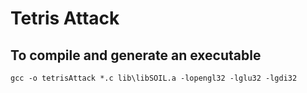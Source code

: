 # Tetris Attack

## To compile and generate an executable
```gcc -o tetrisAttack *.c lib\libSOIL.a -lopengl32 -lglu32 -lgdi32```
